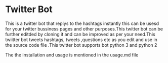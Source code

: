 # Twitter Bot
   This is a twitter bot that replys to the hashtags instantly this can be usesd for your twitter bussiness pages and other purposes.This twitter bot can be further editded by cloning it and can be improved as per your need.This twiitter bot tweets hashtags, tweets ,questions etc as you edit and use in the source code file .This twitter bot supports bot python 3 and python 2

   The the installation and usage is mentioned in the usage.md file 
